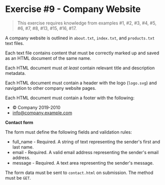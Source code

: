 # Exercise #9 - Company Website

> This exercise requires knowledge from examples #1, #2, #3, #4, #5, #6, #7, #8, #13, #15, #16, #17.

A company website is outlined in `about.txt`, `index.txt`, and `products.txt` text files.

Each text file contains content that must be correctly marked up and saved as an HTML document of the same name.

Each HTML document must _at least_ contain relevant title and description metadata.

Each HTML document must contain a header with the logo (`logo.svg`) and navigation to other company website pages.

Each HTML document must contain a footer with the following:

- &copy; Company 2019-2010
- info@company.example.com

**Contact form**

The form must define the following fields and validation rules:

- full_name - Required. A string of text representing the sender's first and last name.
- email - Required. A valid email address representing the sender's email address.
- message - Required. A text area representing the sender's message.

The form data must be sent to `contact.html` on submission. The method must be `GET`.
